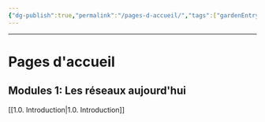 ```yaml
---
{"dg-publish":true,"permalink":"/pages-d-accueil/","tags":["gardenEntry"]}
---
```


---
# Pages d'accueil

## Modules 1: Les réseaux aujourd'hui
[[1.0. Introduction\|1.0. Introduction]]

